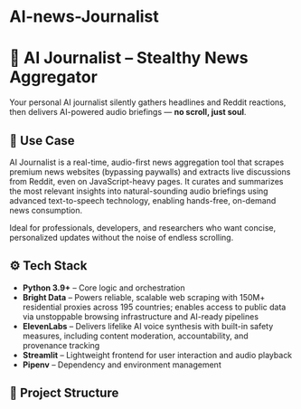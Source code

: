 # AI-news-Journalist
# 🤖 AI Journalist – Stealthy News Aggregator

Your personal AI journalist silently gathers headlines and Reddit reactions, then delivers AI-powered audio briefings — **no scroll, just soul**.

## 🌟 Use Case

AI Journalist is a real-time, audio-first news aggregation tool that scrapes premium news websites (bypassing paywalls) and extracts live discussions from Reddit, even on JavaScript-heavy pages. It curates and summarizes the most relevant insights into natural-sounding audio briefings using advanced text-to-speech technology, enabling hands-free, on-demand news consumption.

Ideal for professionals, developers, and researchers who want concise, personalized updates without the noise of endless scrolling.

## ⚙️ Tech Stack

- **Python 3.9+** – Core logic and orchestration
- **Bright Data** – Powers reliable, scalable web scraping with 150M+ residential proxies across 195 countries; enables access to public data via unstoppable browsing infrastructure and AI-ready pipelines
- **ElevenLabs** – Delivers lifelike AI voice synthesis with built-in safety measures, including content moderation, accountability, and provenance tracking
- **Streamlit** – Lightweight frontend for user interaction and audio playback
- **Pipenv** – Dependency and environment management

## 📁 Project Structure
